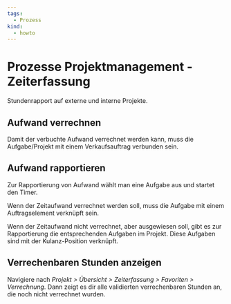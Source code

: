 ```yaml
---
tags:
  - Prozess
kind:
  - howto
---
```

# Prozesse Projektmanagement - Zeiterfassung

Stundenrapport auf externe und interne Projekte.

## Aufwand verrechnen

Damit der verbuchte Aufwand verrechnet werden kann, muss die Aufgabe/Projekt mit einem Verkaufsauftrag verbunden sein.

## Aufwand rapportieren

Zur Rapportierung von Aufwand wählt man eine Aufgabe aus und startet den Timer.

Wenn der Zeitaufwand verrechnet werden soll, muss die Aufgabe mit einem Auftragselement verknüpft sein.

Wenn der Zeitaufwand nicht verrechnet, aber ausgewiesen soll, gibt es zur Rapportierung die entsprechenden Aufgaben im Projekt. Diese Aufgaben sind mit der Kulanz-Position verknüpft.

## Verrechenbaren Stunden anzeigen

 Navigiere nach *Projekt > Übersicht > Zeiterfassung > Favoriten > Verrechnung*. Dann zeigt es dir alle validierten verrechenbaren Stunden an, die noch nicht verrechnet wurden.
